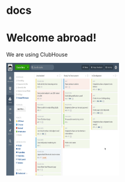 # docs

<h1>Welcome abroad!</h1>
<p>We are using ClubHouse</p>
<img src="./stories-and-epic-pages.gif" width="300" height="300"/>
